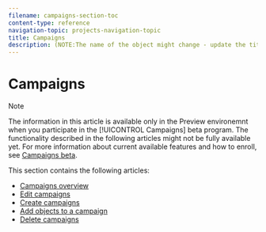 ```yaml
---
filename: campaigns-section-toc
content-type: reference
navigation-topic: projects-navigation-topic
title: Campaigns
description: (NOTE:The name of the object might change - update the titles when/ if that happens. )
---
```


# Campaigns

>[!NOTE]
>
>The information in this article is available only in the Preview environemnt when you participate in the [!UICONTROL Campaigns] beta program. The functionality described in the following articles might not be fully available yet. For more information about current available features and how to enroll, see  [Campaigns beta](../../product-announcements/betas/campaign-object-beta.md).

This section contains the following articles:

* [Campaigns overview](campaigns-overview.md) 
* [Edit campaigns](edit-campaigns.md)
* [Create campaigns](create-campaigns.md)
* [Add objects to a campaign](add-objects-to-a-campaign.md)
* [Delete campaigns](delete-campaigns.md) 
<!--
* [Manage campaign finances](manage-campaign-finances.md) 
* [Share a campaign](share-a-campaign.md)
-->

